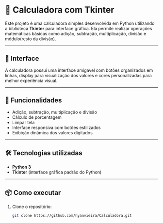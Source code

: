 # 🧮 Calculadora com Tkinter

Este projeto é uma calculadora simples desenvolvida em Python utilizando a biblioteca **Tkinter** para interface gráfica. Ela permite realizar operações matemáticas básicas como adição, subtração, multiplicação, divisão e módulo(resto da divisão).

---

## 📸 Interface

A calculadora possui uma interface amigável com botões organizados em linhas, display para visualização dos valores e cores personalizadas para melhor experiência visual.

---

## 🚀 Funcionalidades

- Adição, subtração, multiplicação e divisão
- Cálculo de porcentagem
- Limpar tela
- Interface responsiva com botões estilizados
- Exibição dinâmica dos valores digitados

---

## 🛠️ Tecnologias utilizadas

- **Python 3**
- **Tkinter** (interface gráfica padrão do Python)

---

## 📦 Como executar

1. Clone o repositório:
   ```bash
   git clone https://github.com/hyanvieira/Calculadora.git


